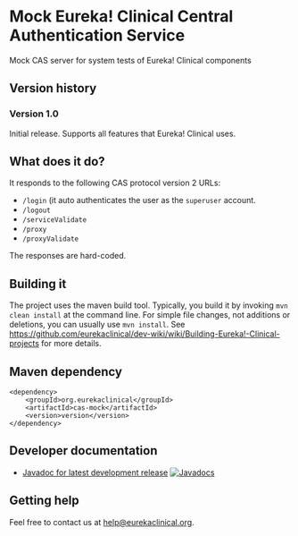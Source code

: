 # Mock Eureka! Clinical Central Authentication Service
Mock CAS server for system tests of Eureka! Clinical components

## Version history
### Version 1.0
Initial release. Supports all features that Eureka! Clinical uses.

## What does it do?

It responds to the following CAS protocol version 2 URLs:
* `/login` (it auto authenticates the user as the `superuser` account. 
* `/logout`
* `/serviceValidate`
* `/proxy`
* `/proxyValidate`

The responses are hard-coded.

## Building it
The project uses the maven build tool. Typically, you build it by invoking `mvn clean install` at the command line. For simple file changes, not additions or deletions, you can usually use `mvn install`. See https://github.com/eurekaclinical/dev-wiki/wiki/Building-Eureka!-Clinical-projects for more details.

## Maven dependency
```
<dependency>
    <groupId>org.eurekaclinical</groupId>
    <artifactId>cas-mock</artifactId>
    <version>version</version>
</dependency>
```

## Developer documentation
* [Javadoc for latest development release](http://javadoc.io/doc/org.eurekaclinical/cas-mock) [![Javadocs](http://javadoc.io/badge/org.eurekaclinical/cas-mock.svg)](http://javadoc.io/doc/org.eurekaclinical/cas-mock)

## Getting help
Feel free to contact us at help@eurekaclinical.org.
